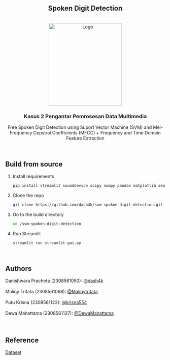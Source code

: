 <div align="center">

## Spoken Digit Detection

</div>

<!-- PROJECT LOGO -->
</br>
<div align="center">
  <a href="https://www.unud.ac.id/">
    <img src="https://github.com/dash4k/tugas-akhir-alpro-1/assets/133938416/ff71757a-1b51-44b7-b14e-b53b061d9815" alt="Logo" width="230" height="259">
  </a>

<h3 align="center">Kasus 2 Pengantar Pemrosesan Data Multimedia</h3>

  <p align="center">
    Free Spoken Digit Detection using Suport Vector Machine (SVM) and Mel-Frequency Cepstral Coefficients (MFCC) + Frequency and Time Domain Feature Extraction
    </br>
  </p>
</div>
</br>

## Build from source

1. Install requirements
   ```sh
   pip install streamlit sounddevice scipy numpy pandas matplotlib seaborn 
   ```
2. Clone the repo
   ```sh
   git clone https://github.com/dash4k/svm-spoken-digit-detection.git
   ```
3. Go to the build directory
   ```sh
   cd /svm-spoken-digit-detection
   ```
4. Run Streamlit
   ```sh
   streamlit run streamlit-gui.py
   ```
</br>



<!-- CONTACT -->
## Authors

Danishwara Pracheta (2308561050): [@dash4k](https://www.github.com/dash4k)
</br></br>
Maliqy Tritata (2308561068): [@Maliqytritata](https://github.com/Maliqytritata)
</br></br>
Putu Krisna (2308561122): [@krisna554](https://github.com/krisna554)
</br></br>
Dewa Mahattama (2308561137): [@DewaMahattama](https://github.com/DewaMahattama)
</br></br>
</br>


## Reference

[Dataset](https://www.kaggle.com/datasets/jackvial/freespokendigitsdataset)